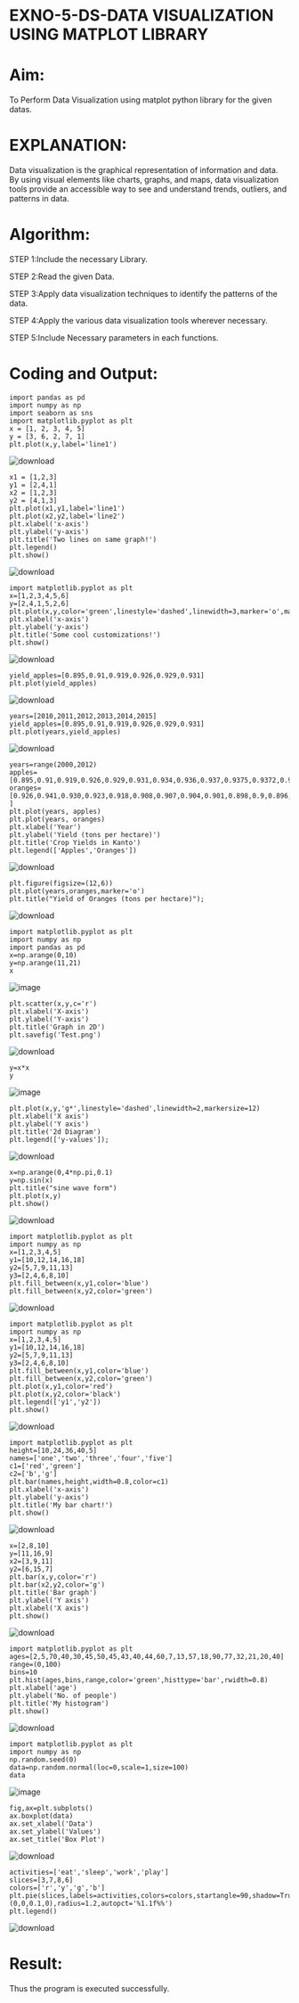 # EXNO-5-DS-DATA VISUALIZATION USING MATPLOT LIBRARY

# Aim:
  To Perform Data Visualization using matplot python library for the given datas.

# EXPLANATION:
Data visualization is the graphical representation of information and data. By using visual elements like charts, graphs, and maps, data visualization tools provide an accessible way to see and understand trends, outliers, and patterns in data.

# Algorithm:
STEP 1:Include the necessary Library.

STEP 2:Read the given Data.

STEP 3:Apply data visualization techniques to identify the patterns of the data.

STEP 4:Apply the various data visualization tools wherever necessary.

STEP 5:Include Necessary parameters in each functions.

# Coding and Output:
```
import pandas as pd
import numpy as np
import seaborn as sns
import matplotlib.pyplot as plt
x = [1, 2, 3, 4, 5]
y = [3, 6, 2, 7, 1]
plt.plot(x,y,label='line1')
```
![download](https://github.com/user-attachments/assets/cfd9e7e1-0746-4c6d-85c8-3122da0f0fde)

```
x1 = [1,2,3]
y1 = [2,4,1]
x2 = [1,2,3]
y2 = [4,1,3]
plt.plot(x1,y1,label='line1')
plt.plot(x2,y2,label='line2')
plt.xlabel('x-axis')
plt.ylabel('y-axis')
plt.title('Two lines on same graph!')
plt.legend()
plt.show()
```

![download](https://github.com/user-attachments/assets/7b8ead45-41e5-4e36-a546-ee0d6a9a6d23)

```
import matplotlib.pyplot as plt
x=[1,2,3,4,5,6]
y=[2,4,1,5,2,6]
plt.plot(x,y,color='green',linestyle='dashed',linewidth=3,marker='o',markerfacecolor='blue',markersize=12)
plt.xlabel('x-axis')
plt.ylabel('y-axis')
plt.title('Some cool customizations!')
plt.show()
```
![download](https://github.com/user-attachments/assets/9a73cbed-d43d-461a-8e1e-307351ba421b)

```
yield_apples=[0.895,0.91,0.919,0.926,0.929,0.931]
plt.plot(yield_apples)
```

![download](https://github.com/user-attachments/assets/1265be93-9429-4a79-b3c4-083a1f6908c8)

```
years=[2010,2011,2012,2013,2014,2015]
yield_apples=[0.895,0.91,0.919,0.926,0.929,0.931]
plt.plot(years,yield_apples)
```
![download](https://github.com/user-attachments/assets/bee82c94-5dd6-45da-933d-5f429c8b4e3c)
```
years=range(2000,2012)
apples=[0.895,0.91,0.919,0.926,0.929,0.931,0.934,0.936,0.937,0.9375,0.9372,0.939]
oranges=[0.926,0.941,0.930,0.923,0.918,0.908,0.907,0.904,0.901,0.898,0.9,0.896, ]
plt.plot(years, apples)
plt.plot(years, oranges)
plt.xlabel('Year')
plt.ylabel('Yield (tons per hectare)')
plt.title('Crop Yields in Kanto')
plt.legend(['Apples','Oranges'])
```

![download](https://github.com/user-attachments/assets/289efc5f-ef03-47fe-8822-8af7ac7b2e31)

```
plt.figure(figsize=(12,6))
plt.plot(years,oranges,marker='o')
plt.title("Yield of Oranges (tons per hectare)");
```
![download](https://github.com/user-attachments/assets/6c6c3fdc-5722-4029-bc8a-bdf94f6a46e7)

```
import matplotlib.pyplot as plt
import numpy as np
import pandas as pd
x=np.arange(0,10)
y=np.arange(11,21)
x
```
![image](https://github.com/user-attachments/assets/ec7d0f02-d9d6-47b3-997c-105bd0f278e3)

```
plt.scatter(x,y,c='r')
plt.xlabel('X-axis')
plt.ylabel('Y-axis')
plt.title('Graph in 2D')
plt.savefig('Test.png')
```

![download](https://github.com/user-attachments/assets/e27bdc8a-f88b-48bd-b66b-18a5fb4a74ca)

```
y=x*x
y
```
![image](https://github.com/user-attachments/assets/b500fe40-945c-4c9a-a955-cddb25fa5436)

```
plt.plot(x,y,'g*',linestyle='dashed',linewidth=2,markersize=12)
plt.xlabel('X axis')
plt.ylabel('Y axis')
plt.title('2d Diagram')
plt.legend(['y-values']);
```

![download](https://github.com/user-attachments/assets/8c23218d-6e80-41c1-91a2-df116d0d7d88)


```
x=np.arange(0,4*np.pi,0.1)
y=np.sin(x)
plt.title("sine wave form")
plt.plot(x,y)
plt.show()
```

![download](https://github.com/user-attachments/assets/fa94027d-28a2-4770-8ec1-29539f22b0bd)

```
import matplotlib.pyplot as plt
import numpy as np
x=[1,2,3,4,5]
y1=[10,12,14,16,18]
y2=[5,7,9,11,13]
y3=[2,4,6,8,10]
plt.fill_between(x,y1,color='blue')
plt.fill_between(x,y2,color='green')
```

![download](https://github.com/user-attachments/assets/4016b93d-c3ce-4fde-bea4-244390301355)

```
import matplotlib.pyplot as plt
import numpy as np
x=[1,2,3,4,5]
y1=[10,12,14,16,18]
y2=[5,7,9,11,13]
y3=[2,4,6,8,10]
plt.fill_between(x,y1,color='blue')
plt.fill_between(x,y2,color='green')
plt.plot(x,y1,color='red')
plt.plot(x,y2,color='black')
plt.legend(['y1','y2'])
plt.show()
```


![download](https://github.com/user-attachments/assets/d28a36ec-0c60-4c44-9f3c-82f2e7d7126f)


```
import matplotlib.pyplot as plt
height=[10,24,36,40,5]
names=['one','two','three','four','five']
c1=['red','green']
c2=['b','g']
plt.bar(names,height,width=0.8,color=c1)
plt.xlabel('x-axis')
plt.ylabel('y-axis')
plt.title('My bar chart!')
plt.show()
```



![download](https://github.com/user-attachments/assets/86ac6d8d-f599-4dd7-bf46-ee7ddd7f4f01)

```
x=[2,8,10]
y=[11,16,9]
x2=[3,9,11]
y2=[6,15,7]
plt.bar(x,y,color='r')
plt.bar(x2,y2,color='g')
plt.title('Bar graph')
plt.ylabel('Y axis')
plt.xlabel('X axis')
plt.show()
```

![download](https://github.com/user-attachments/assets/95aae8ee-c929-4047-862b-b294a4928a86)

```
import matplotlib.pyplot as plt
ages=[2,5,70,40,30,45,50,45,43,40,44,60,7,13,57,18,90,77,32,21,20,40]
range=(0,100)
bins=10
plt.hist(ages,bins,range,color='green',histtype='bar',rwidth=0.8)
plt.xlabel('age')
plt.ylabel('No. of people')
plt.title('My histogram')
plt.show()
```


![download](https://github.com/user-attachments/assets/b830ca73-f2a9-4981-9a45-32f2c64b1ee8)

```
import matplotlib.pyplot as plt
import numpy as np
np.random.seed(0)
data=np.random.normal(loc=0,scale=1,size=100)
data

```
![image](https://github.com/user-attachments/assets/5126d314-d4df-4911-91a0-73b2a237db80)

```
fig,ax=plt.subplots()
ax.boxplot(data)
ax.set_xlabel('Data')
ax.set_ylabel('Values')
ax.set_title('Box Plot')
```

![download](https://github.com/user-attachments/assets/f16f7afe-25c9-4310-9020-1dd8648b58b3)

```
activities=['eat','sleep','work','play']
slices=[3,7,8,6]
colors=['r','y','g','b']
plt.pie(slices,labels=activities,colors=colors,startangle=90,shadow=True,explode=(0,0,0.1,0),radius=1.2,autopct='%1.1f%%')
plt.legend()
```
![download](https://github.com/user-attachments/assets/9f118199-16e9-4664-a4b6-adafa4d01f93)




# Result:
Thus the program is executed successfully.
